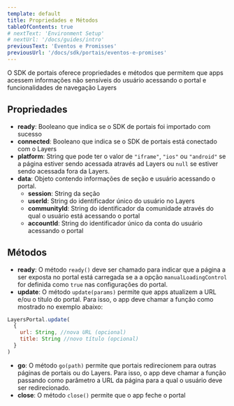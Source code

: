 ```yaml
---
template: default
title: Propriedades e Métodos
tableOfContents: true
# nextText: 'Environment Setup'
# nextUrl: '/docs/guides/intro'
previousText: 'Eventos e Promisses'
previousUrl: '/docs/sdk/portais/eventos-e-promises'
---
```


O SDK de portais oferece propriedades e métodos que permitem que apps acessem informações não sensíveis do usuário acessando o portal e funcionalidades de navegação Layers

## Propriedades

+ **ready**: Booleano que indica se o SDK de portais foi importado com sucesso
+ **connected**: Booleano que indica se o SDK de portais está conectado com o Layers
+ **platform**: String que pode ter o valor de `"iframe"`, `"ios"` ou `"android"` se a página estiver sendo acessada através ad Layers ou `null` se estiver sendo acessada fora da Layers.
+ **data**: Objeto contendo informações de seção e usuário acessando o portal.
  + **session**: String da seção
  + **userId**: String do identificador único do usuário no Layers
  + **communityId**: String do identificador da comunidade através do qual o usuário está acessando o portal
  + **accountId**: String do identificador único da conta do usuário acessando o portal

## Métodos

+ **ready**: O método `ready()` deve ser chamado para indicar que a página a ser exposta no portal está carregada se a a opção `manualLoadingControl` for definida como `true` nas configurações do portal.
+ **update**: O método `update(params)` permite que apps atualizem a URL e/ou o título do portal. Para isso, o app deve chamar a função como mostrado no exemplo abaixo:

```js
LayersPortal.update(
  {
    url: String, //nova URL (opcional)
    title: String //novo título (opcional)
  }
)
```

+ **go**: O método `go(path)` permite que portais redirecionem para outras páginas de portais ou do Layers. Para isso, o app deve chamar a função passando como parâmetro a URL da página para a qual o usuário deve ser redirecionado.
+ **close**: O método `close()` permite que o app feche o portal
<!-- + **notify**: O método `notify()` permite que -->